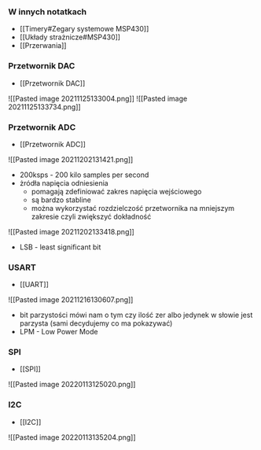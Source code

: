 ### W innych notatkach
- [[Timery#Zegary systemowe MSP430]]
- [[Układy strażnicze#MSP430]]
- [[Przerwania]]

### Przetwornik DAC
- [[Przetwornik DAC]]

![[Pasted image 20211125133004.png]]
![[Pasted image 20211125133734.png]]

### Przetwornik ADC
- [[Przetwornik ADC]]

![[Pasted image 20211202131421.png]]

- 200ksps - 200 kilo samples per second
- żródła napięcia odniesienia
	- pomagają zdefiniować zakres napięcia wejściowego
	- są bardzo stabline
	- można wykorzystać rozdzielczość przetwornika na mniejszym zakresie czyli zwiększyć dokładność

![[Pasted image 20211202133418.png]]

- LSB - least significant bit

### USART
- [[UART]]

![[Pasted image 20211216130607.png]]

- bit parzystości mówi nam o tym czy ilość zer albo jedynek w słowie jest parzysta (sami decydujemy co ma pokazywać)
- LPM - Low Power Mode

### SPI
- [[SPI]]

![[Pasted image 20220113125020.png]]

### I2C
- [[I2C]]

![[Pasted image 20220113135204.png]]